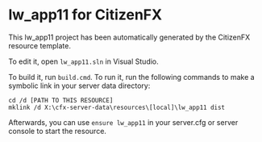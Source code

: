 # lw_app11 for CitizenFX

This lw_app11 project has been automatically generated by the CitizenFX resource template.

To edit it, open `lw_app11.sln` in Visual Studio.

To build it, run `build.cmd`. To run it, run the following commands to make a symbolic link in your server data directory:

```dos
cd /d [PATH TO THIS RESOURCE]
mklink /d X:\cfx-server-data\resources\[local]\lw_app11 dist
```

Afterwards, you can use `ensure lw_app11` in your server.cfg or server console to start the resource.